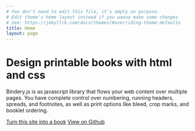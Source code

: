 ```yaml
---
# You don't need to edit this file, it's empty on purpose.
# Edit theme's home layout instead if you wanna make some changes
# See: https://jekyllrb.com/docs/themes/#overriding-theme-defaults
title: Home
layout: page
---
```


# Design printable books with <span class="sc">html</span> and <span class="sc">css</span>
<!-- # Print your website as a book -->

Bindery.js is as javascript library that flows your web content over multiple pages. You have complete control over numbering, running headers, spreads, and footnotes, as well as print options like bleed, crop marks, and booklet ordering.

<a class="btn" href="#" class="btn">Turn this site into a book</a> <a href="https://github.com/evnbr/bindery" class="btn">View on Github </a>
<!-- <span id="stars"></span> -->
<script> setStars(); </script>
